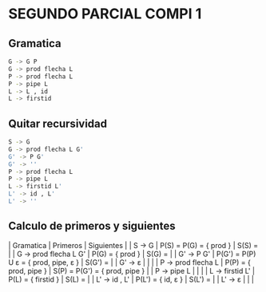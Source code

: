 # __SEGUNDO PARCIAL COMPI 1__
## __Gramatica__
```sh
G -> G P
G -> prod flecha L 
P -> prod flecha L
P -> pipe L
L -> L , id
L -> firstid 
```

## __Quitar recursividad__
```sh
S -> G
G -> prod flecha L G'
G' -> P G'
G' -> ''
P -> prod flecha L
P -> pipe L
L -> firstid L'
L' -> id , L'
L' -> ''
```

## __Calculo de primeros y siguientes__

| Gramatica             | Primeros | Siguientes |
| S -> G                | P(S)  = P(G)     = { prod          } | S(S) = |
| G -> prod flecha L G' | P(G)  =            { prod          } | S(G) = |
| G' -> P G'            | P(G') = P(P) U ε = { prod, pipe, ε } | S(G') =  |
| G' -> ε               |                                      |  |
| P -> prod flecha L    | P(P)  =            { prod, pipe    } | S(P) = P(G') = { prod, pipe } |
| P -> pipe L           |                                      |  |
| L -> firstid L'       | P(L)  =            { firstid       } | S(L) = |
| L' -> id , L'         | P(L') =            { id, ε         } | S(L') = |
| L' -> ε               |                                      |  |












